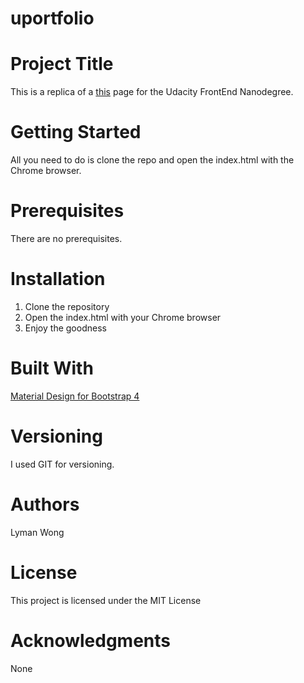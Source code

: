 # uportfolio
# Project Title
This is a replica of a [this](https://d17h27t6h515a5.cloudfront.net/topher/2017/November/5a136147_design-mockup-portfolio/design-mockup-portfolio.pdf) page for the Udacity FrontEnd Nanodegree.

# Getting Started
All you need to do is clone the repo and open the index.html with the Chrome browser.

# Prerequisites
There are no prerequisites.

# Installation
1. Clone the repository
2. Open the index.html with your Chrome browser
3. Enjoy the goodness

# Built With
[Material Design for Bootstrap 4](https://mdbootstrap.com/)

# Versioning
I used GIT for versioning.

# Authors
Lyman Wong

# License
This project is licensed under the MIT License

# Acknowledgments
None
